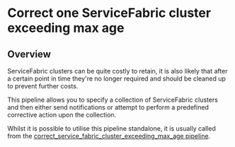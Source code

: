 # Correct one ServiceFabric cluster exceeding max age

## Overview

ServiceFabric clusters can be quite costly to retain, it is also likely that after a certain point in time they're no longer required and should be cleaned up to prevent further costs.

This pipeline allows you to specify a collection of ServiceFabric clusters and then either send notifications or attempt to perform a predefined corrective action upon the collection.

Whilst it is possible to utilise this pipeline standalone, it is usually called from the [correct_service_fabric_cluster_exceeding_max_age pipeline](https://hub.flowpipe.io/mods/turbot/azure_thrifty/pipelines/azure_thrifty.pipeline.correct_service_fabric_cluster_exceeding_max_age).
